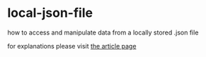 # local-json-file
how to access and manipulate data from a locally stored .json file

for explanations please visit [the article page](http://www.thejackhome.com/en/extract-and-manipulate-data-from-local-json-file)
